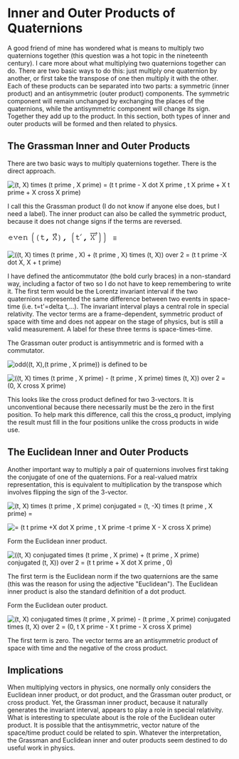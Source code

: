 #  Inner and Outer Products of Quaternions

A good friend of mine has wondered what is means to multiply two quaternions
together (this question was a hot topic in the nineteenth century).  I care
more about what multiplying two quaternions together can do.  There are two
basic ways to do this: just multiply one quaternion by another, or first take
the transpose of one then multiply it with the other.  Each of these products
can be separated into two parts: a symmetric (inner product) and an
antisymmetric (outer product) components.  The symmetric component will remain
unchanged by exchanging the places of the quaternions, while the antisymmetric
component will change its sign.  Together they add up to the product.  In this
section, both types of inner and outer products will be formed and then
related to physics.

##  The Grassman Inner and Outer Products

There are two basic ways to multiply quaternions together.  There is the
direct approach.

![\(t, X\) times \(t prime , X prime\) = \(t t prime  - X dot X prime , t X
prime  + X t prime  + X cross X prime\)](../images/Math/products/s_gr_1.gif)

I call this the Grassman product (I do not know if anyone else does, but I need
a label).  The inner product can also be called the symmetric product, because
it does not change signs if the terms are reversed.

![even\(\(t, X\),\(t prime , X\)\) is defined to be](../images/Math/products/s_gr_2.gif)

![\(\(t, X\) times \(t prime , X\) + \(t prime , X\) times \(t, X\)\) over 2 =
\(t t prime  -X dot X, X + t prime\)](../images/Math/products/s_gr_3.gif)

I have defined the anticommutator (the bold curly braces) in a non-standard
way, including a factor of two so I do not have to keep remembering to write
it.  The first term would be the Lorentz invariant interval if the two
quaternions represented the same difference between two events in space-time
(i.e. t=t'=delta t,...).  The invariant interval plays a central role in
special relativity.  The vector terms are a frame-dependent, symmetric product
of space with time and does not appear on the stage of physics, but is still a
valid measurement. A label for these three terms is space-times-time.

The Grassman outer product is antisymmetric and is formed with a commutator.

![odd\(\(t, X\),\(t prime , X prime\)\) is defined to
be](../images/Math/products/s_gr_4.gif)

![\(\(t, X\) times \(t prime , X prime\) - \(t prime , X prime\) times \(t,
X\)\) over 2 = \(0, X cross X prime\)](../images/Math/products/s_gr_5.gif)

This looks like the cross product defined for two 3-vectors. It is
unconventional because there necessarily must be the zero in the first
position. To help mark this difference, call this the cross_q product, implying
the result must fill in the four positions unlike the cross products in wide
use.

##  The Euclidean Inner and Outer Products

Another important way to multiply a pair of quaternions involves first taking
the conjugate of one of the quaternions.  For a real-valued matrix
representation, this is equivalent to multiplication by the transpose which
involves flipping the sign of the 3-vector.

![\(t, X\) times \(t prime , X prime\) conjugated = \(t, -X\) times \(t prime
, X prime\) = ](../images/Math/products/s_gr_6.gif)

![= \(t t prime  +X dot X prime , t X prime -t prime  X - X cross X
prime\)](../images/Math/products/s_gr_7.gif)

Form the Euclidean inner product.

![\(\(t, X\) conjugated times \(t prime , X prime\) + \(t prime , X prime\)
conjugated \(t, X\)\) over 2 = \(t t prime  + X dot X prime ,
0\)](../images/Math/products/s_gr_8.gif)

The first term is the Euclidean norm if the two quaternions are the same (this
was the reason for using the adjective "Euclidean").  The Euclidean inner
product is also the standard definition of a dot product.

Form the Euclidean outer product.

![\(t, X\) conjugated times \(t prime , X prime\) - \(t prime , X prime\)
conjugated times \(t, X\) over 2 = \(0, t X prime  - X t prime  - X cross X
prime\)](../images/Math/products/s_gr_9.gif)

The first term is zero.  The vector terms are an antisymmetric product of
space with time and the negative of the cross product.

##  Implications

When multiplying vectors in physics, one normally only considers the Euclidean
inner product, or dot product, and the Grassman outer product, or cross
product.  Yet, the Grassman inner product, because it naturally generates the
invariant interval, appears to play a role in special relativity.  What is
interesting to speculate about is the role of the Euclidean outer product.  It
is possible that the antisymmetric, vector nature of the space/time product
could be related to spin.  Whatever the interpretation, the Grassman and
Euclidean inner and outer products seem destined to do useful work in physics.

